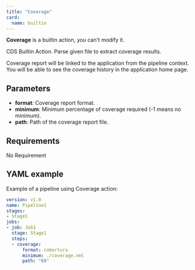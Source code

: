 ```yaml
---
title: "Coverage"
card:
  name: builtin
---
```


**Coverage** is a builtin action, you can't modify it.

CDS Builtin Action.
Parse given file to extract coverage results.

Coverage report will be linked to the application from the pipeline context.
You will be able to see the coverage history in the application home page.

## Parameters

* **format**: Coverage report format.
* **minimum**: Minimum percentage of coverage required (-1 means no minimum).
* **path**: Path of the coverage report file.


## Requirements

No Requirement

## YAML example

Example of a pipeline using Coverage action:
```yml
version: v1.0
name: Pipeline1
stages:
- Stage1
jobs:
- job: Job1
  stage: Stage1
  steps:
  - coverage:
      format: cobertura
      minimum: ./coverage.xml
      path: "60"

```

